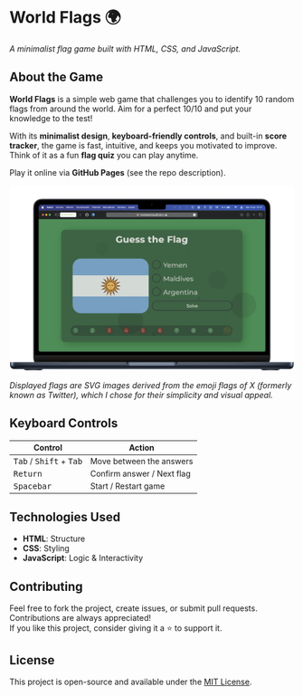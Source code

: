 # World Flags 🌍
*A minimalist flag game built with HTML, CSS, and JavaScript.*

## About the Game
**World Flags** is a simple web game that challenges you to identify 10 random flags from around the world. Aim for a perfect 10/10 and put your knowledge to the test!  

With its **minimalist design**, **keyboard-friendly controls**, and built-in **score tracker**, the game is fast, intuitive, and keeps you motivated to improve. Think of it as a fun **flag quiz** you can play anytime.  

Play it online via **GitHub Pages** (see the repo description).

![In-game screenshot](screenshots/5.png)

*Displayed flags are SVG images derived from the emoji flags of X (formerly known as Twitter), which I chose for their simplicity and visual appeal.*

## Keyboard Controls
| Control               | Action                    |
|-----------------------|---------------------------|
| <kbd>Tab</kbd> / <kbd>Shift</kbd> + <kbd>Tab</kbd> | Move between the answers |
| <kbd>Return</kbd>      | Confirm answer / Next flag |
| <kbd>Spacebar</kbd>    | Start / Restart game       |

## Technologies Used
- **HTML**: Structure  
- **CSS**: Styling  
- **JavaScript**: Logic & Interactivity  

## Contributing
Feel free to fork the project, create issues, or submit pull requests. Contributions are always appreciated!  
If you like this project, consider giving it a ⭐ to support it.

## License
This project is open-source and available under the [MIT License](LICENSE).
